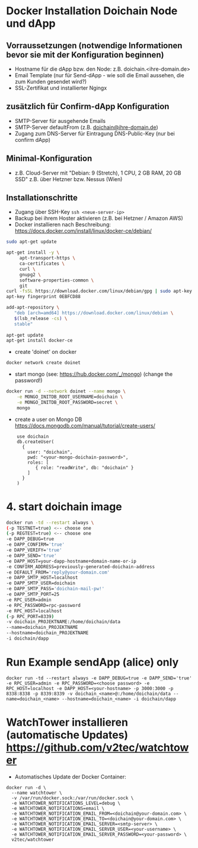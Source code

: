 # Docker Installation Doichain Node und dApp
## Vorraussetzungen (notwendige Informationen bevor sie mit der Konfiguration beginnen) 
- Hostname für die dApp bzw. den Node: z.B. doichain.<ihre-domain.de>
- Email Template (nur für Send-dApp - wie soll die Email aussehen, die zum Kunden gesendet wird?) 
- SSL-Zertifikat und installierter Ngingx
## zusätzlich für Confirm-dApp Konfiguration
- SMTP-Server für ausgehende Emails 
- SMTP-Server defaultFrom (z.B. doichain@ihre-domain.de)
- Zugang zum DNS-Server für Eintragung DNS-Public-Key (nur bei confirm dApp) 

## Minimal-Konfiguration
- z.B. Cloud-Server mit "Debian: 9 (Stretch), 1 CPU, 2 GB RAM, 20 GB SSD" z.B. über Hetzner bzw. Nessus (Wien)

## Installationschritte
- Zugang über SSH-Key ``ssh <neue-server-ip>``
- Backup bei ihrem Hoster aktivieren (z.B. bei Hetzner / Amazon AWS) 
- Docker installieren nach Beschreibung: https://docs.docker.com/install/linux/docker-ce/debian/
```bash
sudo apt-get update

apt-get install -y \
     apt-transport-https \
     ca-certificates \
     curl \
     gnupg2 \
     software-properties-common \
     git
curl -fsSL https://download.docker.com/linux/debian/gpg | sudo apt-key add -
apt-key fingerprint 0EBFCD88

add-apt-repository \
   "deb [arch=amd64] https://download.docker.com/linux/debian \
   $(lsb_release -cs) \
   stable"
   
apt-get update
apt-get install docker-ce
```

- create 'doinet' on docker
```bash
docker network create doinet
```

- start mongo (see: https://hub.docker.com/_/mongo)  (change the password!)
```bash
docker run -d --network doinet --name mongo \
    -e MONGO_INITDB_ROOT_USERNAME=doichain \
    -e MONGO_INITDB_ROOT_PASSWORD=secret \
    mongo
```
- create a user on Mongo DB https://docs.mongodb.com/manual/tutorial/create-users/
```mongo
    use doichain
    db.createUser(
      {
        user: "doichain",
        pwd: "<your-mongo-doichain-password>",
        roles: [
           { role: "readWrite", db: "doichain" }
        ]
      }
    )
```

# 4. start doichain image
```bash
docker run -td --restart always \
(-p TESTNET=true) <-- choose one
(-p REGTEST=true) <-- choose one
-e DAPP_DEBUG=true 
-e DAPP_CONFIRM='true' 
-e DAPP_VERIFY='true' 
-e DAPP_SEND='true'
-e DAPP_HOST=your-dapp-hostname+domain-name-or-ip
-e CONFIRM_ADDRESS=previously-generated-doichain-address 
-e DEFAULT_FROM='reply@your-domain.com' 
-e DAPP_SMTP_HOST=localhost 
-e DAPP_SMTP_USER=doichain 
-e DAPP_SMTP_PASS='doichain-mail-pw!' 
-e DAPP_SMTP_PORT=25 
-e RPC_USER=admin 
-e RPC_PASSWORD=rpc-password 
-e RPC_HOST=localhost
(-p RPC_PORT=8339)
-v doichain_PROJEKTNAME:/home/doichain/data 
--name=doichain_PROJEKTNAME 
--hostname=doichain_PROJEKTNAME 
-i doichain/dapp
```
# Run Example sendApp (alice) only
```
docker run -td --restart always -e DAPP_DEBUG=true -e DAPP_SEND='true' -e RPC_USER=admin -e RPC_PASSWORD=<choose password> -e RPC_HOST=localhost -e DAPP_HOST=<your-hostname> -p 3000:3000 -p 8338:8338 -p 8339:8339 -v doichain_<name>@:/home/doichain/data --name=doichain_<name> --hostname=doichain_<name> -i doichain/dapp
```
# WatchTower installieren (automatische Updates)  https://github.com/v2tec/watchtower
- Automatisches Update der Docker Container: 
```
docker run -d \
  --name watchtower \
  -v /var/run/docker.sock:/var/run/docker.sock \
  -e WATCHTOWER_NOTIFICATIONS_LEVEL=debug \
  -e WATCHTOWER_NOTIFICATIONS=email \
  -e WATCHTOWER_NOTIFICATION_EMAIL_FROM=<doichain@your-domain.com> \
  -e WATCHTOWER_NOTIFICATION_EMAIL_TO=<doichain@your-domain.com> \
  -e WATCHTOWER_NOTIFICATION_EMAIL_SERVER=<smtp-server> \
  -e WATCHTOWER_NOTIFICATION_EMAIL_SERVER_USER=<your-username> \
  -e WATCHTOWER_NOTIFICATION_EMAIL_SERVER_PASSWORD=<your-password> \
  v2tec/watchtower
```